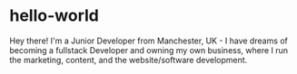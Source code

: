 # hello-world

Hey there!
I'm a Junior Developer from Manchester, UK - I have dreams of becoming a fullstack Developer and owning my own business, where I run the marketing, content, and the website/software development. 
